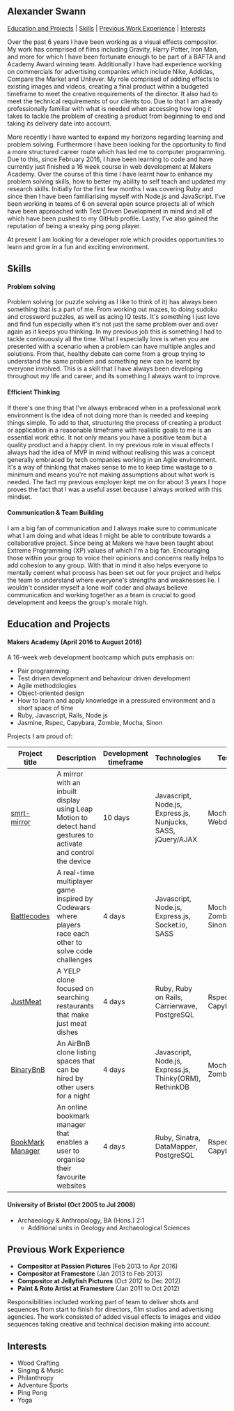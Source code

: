 ## Alexander Swann

 [Education and Projects](#education) | [Skills](#skills) | [Previous Work Experience](#experience) | [Interests](#interests)

Over the past 6 years I have been working as a visual effects compositor. My work has comprised of films including Gravity, Harry Potter, Iron Man, and more for which I have been fortunate enough to be part of a BAFTA and Academy Award winning team. Additionally I have had experience working on commercials for advertising companies which include Nike, Addidas, Compare the Market and Unilever. My role comprised of adding effects to existing images and videos, creating a final product within a budgeted timeframe to meet the creative requirements of the director. It also had to meet the technical requirements of our clients too. Due to that I am already professionally familiar with what is needed when accessing how long it takes to tackle the problem of creating a product from beginning to end and taking its delivery date into account.

More recently I have wanted to expand my horizons regarding learning and problem solving. Furthermore I have been looking for the opportunity to find a more structured career route which has led me to computer programming. Due to this, since February 2016, I have been learning to code and have currently just finished a 16 week course in web development at Makers Academy. Over the course of this time I have learnt how to enhance my problem solving skills, how to better my ability to self teach and updated my research skills. Initially for the first few months I was covering Ruby and since then I have been familiarising myself with Node.js and JavaScript. I've been working in teams of 6 on several open source projects all of which have been approached with Test Driven Development in mind and all of which have been pushed to my GitHub profile. Lastly, I've also gained the reputation of being a sneaky ping pong player.

At present I am looking for a developer role which provides opportunities to learn and grow in a fun and exciting environment.


## <a name="skills">Skills</a>


#### Problem solving

Problem solving (or puzzle solving as I like to think of it) has always been something that is a part of me. From working out mazes, to doing sudoku and crossword puzzles, as well as acing IQ tests. It's something I just love and find fun especially when it's not just the same problem over and over again as it keeps you thinking. In my previous job this is something I had to tackle continuously all the time. What I especially love is when you are presented with a scenario when a problem can have multiple angles and solutions. From that, healthy debate can come from a group trying to understand the same problem and something new can be learnt by everyone involved. This is a skill that I have always been developing throughout my life and career, and its something I always want to improve.

#### Efficient Thinking

If there's one thing that I've always embraced when in a professional work environment is the idea of not doing more than is needed and keeping things simple. To add to that, structuring the process of creating a product or application in a reasonable timeframe with realistic goals to me is an essential work ethic. It not only means you have a positive team but a quality product and a happy client. In my previous role in visual effects I always had the idea of MVP in mind without realising this was a concept generally embraced by tech companies working in an Agile environment. It's a way of thinking that makes sense to me to keep time wastage to a minimum and means you're not making assumptions about what work is needed. The fact my previous employer kept me on for about 3 years I hope proves the fact that I was a useful asset because I always worked with this mindset.

#### Communication & Team Building

I am a big fan of communication and I always make sure to communicate what I am doing and what ideas I might be able to contribute towards a collaborative project. Since being at Makers we have been taught about Extreme Programming (XP) values of which I'm a big fan. Encouraging those within your group to voice their opinions and concerns really helps to add cohesion to any group. With that in mind it also helps everyone to mentally cement what process has been set out for your project and helps the team to understand where everyone's strengths and weaknesses lie. I wouldn't consider myself a lone wolf coder and always believe communication and working together as a team is crucial to good development and keeps the group's morale high.


## <a name="education">Education and Projects</a>

#### Makers Academy (April 2016 to August 2016)

A 16-week web development bootcamp which puts emphasis on:
- Pair programming
- Test driven development and behaviour driven development
- Agile methodologies
- Object-oriented design
- How to learn and apply knowledge in a pressured environment and a short space of time
- Ruby, Javascript, Rails, Node.js
- Jasmine, Rspec, Capybara, Zombie, Mocha, Sinon

Projects I am proud of:

Project title  | Description  									| Development timeframe | Technologies | Testing
------------- | ------------------------------	| ------------- |------------- |---------
[smrt-mirror](https://github.com/vannio/smrt-mirror)| A mirror with an inbuilt display using Leap Motion to detect hand gestures to activate and control the device | 10 days | Javascript, Node.js, Express.js, Nunjucks, SASS, jQuery/AJAX | Mocha(Chai), WebdriverIO
[Battlecodes](https://github.com/gtormiston/battlecodes) | A real-time multiplayer game inspired by Codewars where players race each other to solve code challenges | 4 days | Javascript, Node.js, Express.js, Socket.io, SASS | Mocha(Chai), Zombie.js, Sinon
[JustMeat](https://github.com/Alex-Swann/JustMeat) | A YELP clone focused on searching restaurants that make just meat dishes | 4 days | Ruby, Ruby on Rails, Carrierwave, PostgreSQL | Rspec, Capybara
[BinaryBnB](https://github.com/Alex-Swann/BinaryBnB) | An AirBnB clone listing spaces that can be hired by other users for a night | 4 days | Javascript, Node.js, Express.js, Thinky(ORM), RethinkDB | Mocha(Chai), Zombie.js
[BookMark Manager](https://github.com/Alex-Swann/bookmark_manager) | An online bookmark manager that enables a user to organise their favourite websites | 4 days | Ruby, Sinatra, DataMapper, PostgreSQL | Rspec, Capybara


#### University of Bristol (Oct 2005 to Jul 2008)

- Archaeology & Anthropology, BA (Hons.) 2:1
  - Additional units in Geology and Archaeological Sciences

## <a name="experience">Previous Work Experience</a>

- **Compositor at Passion Pictures** (Feb 2013 to Apr 2016)
- **Compositor at Framestore** (Jan 2013 to Feb 2013)
- **Compositor at Jellyfish Pictures** (Oct 2012 to Dec 2012)
- **Paint & Roto Artist at Framestore** (Jan 2011 to Oct 2012)

Responsibilities included working part of team to deliver shots and sequences from start to finish for directors, film studios and advertising agencies. The work consisted of added visual effects to images and video sequences taking creative and technical decision making into account.

## <a name="interests">Interests</a>
- Wood Crafting
- Singing & Music
- Philanthropy
- Adventure Sports
- Ping Pong
- Yoga
